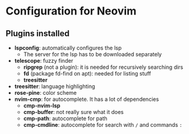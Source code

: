 # Configuration for Neovim

## Plugins installed

*   **lspconfig**: automatically configures the lsp
    *   The server for the lsp has to be downloaded separately
*   **telescope**: fuzzy finder
    *   **ripgrep** (not a plugin): it is needed for recursively searching dirs
    *   **fd** (package fd-find on apt): needed for listing stuff
    *   **treesitter**
*   **treesitter**: language highlighting
*   **rose-pine**: color scheme 
*   **nvim-cmp**: for autocomplete. It has a lot of dependencies
    *   **cmp-nvim-lsp**
    *   **cmp-buffer**: not really sure what it does
    *   **cmp-path**: autocomplete for path
    *   **cmp-cmdline**: autocomplete for search with `/` and commands `:` 

